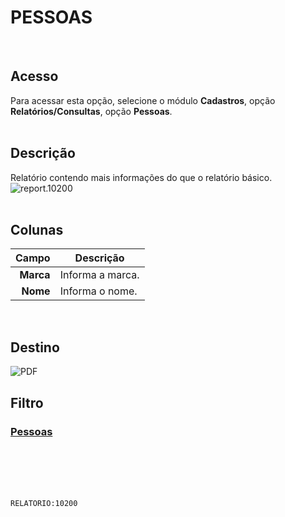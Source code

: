 # PESSOAS
<br>

## Acesso
Para acessar esta opção, selecione o módulo **Cadastros**, opção **Relatórios/Consultas**, opção **Pessoas**.
<br>
<br>

## Descrição
Relatório contendo mais informações do que o relatório básico.
<br>
![report.10200](https://raw.githubusercontent.com/netforcews/docs-siscom/master/relatorios/imagens/report.10200.png)
<br>
<br>

## Colunas
Campo | Descrição
--:|---
**Marca** | Informa a marca.
**Nome** | Informa o nome.
<br>

## Destino
 ![PDF](https://raw.githubusercontent.com/netforcews/docs-siscom/master/relatorios/imagens/pdf-48.png)
<br>

## Filtro
### [Pessoas](/geral/con-pessoas.md)
<br>
<br>
<br>
<br>

```RELATORIO:10200```
